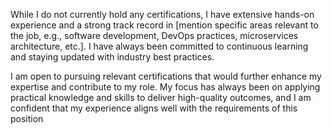 While I do not currently hold any certifications, I have extensive hands-on experience and a strong track record in [mention specific areas relevant to the job, e.g., software development, DevOps practices, microservices architecture, etc.]. I have always been committed to continuous learning and staying updated with industry best practices.

I am open to pursuing relevant certifications that would further enhance my expertise and contribute to my role. My focus has always been on applying practical knowledge and skills to deliver high-quality outcomes, and I am confident that my experience aligns well with the requirements of this position
